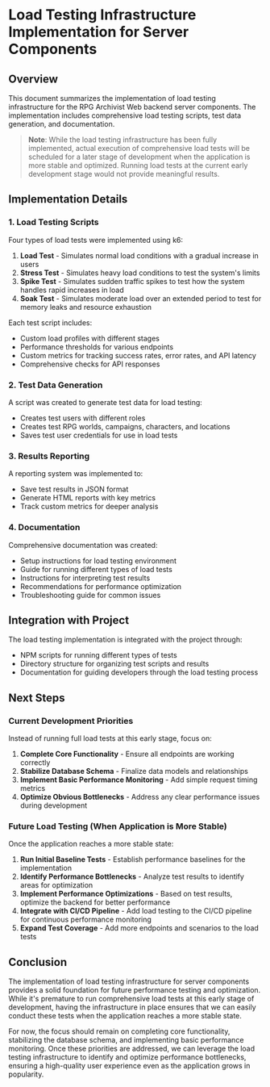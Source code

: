 # Load Testing Infrastructure Implementation for Server Components

## Overview

This document summarizes the implementation of load testing infrastructure for the RPG Archivist Web backend server components. The implementation includes comprehensive load testing scripts, test data generation, and documentation.

> **Note**: While the load testing infrastructure has been fully implemented, actual execution of comprehensive load tests will be scheduled for a later stage of development when the application is more stable and optimized. Running load tests at the current early development stage would not provide meaningful results.

## Implementation Details

### 1. Load Testing Scripts

Four types of load tests were implemented using k6:

1. **Load Test** - Simulates normal load conditions with a gradual increase in users
2. **Stress Test** - Simulates heavy load conditions to test the system's limits
3. **Spike Test** - Simulates sudden traffic spikes to test how the system handles rapid increases in load
4. **Soak Test** - Simulates moderate load over an extended period to test for memory leaks and resource exhaustion

Each test script includes:
- Custom load profiles with different stages
- Performance thresholds for various endpoints
- Custom metrics for tracking success rates, error rates, and API latency
- Comprehensive checks for API responses

### 2. Test Data Generation

A script was created to generate test data for load testing:
- Creates test users with different roles
- Creates test RPG worlds, campaigns, characters, and locations
- Saves test user credentials for use in load tests

### 3. Results Reporting

A reporting system was implemented to:
- Save test results in JSON format
- Generate HTML reports with key metrics
- Track custom metrics for deeper analysis

### 4. Documentation

Comprehensive documentation was created:
- Setup instructions for load testing environment
- Guide for running different types of load tests
- Instructions for interpreting test results
- Recommendations for performance optimization
- Troubleshooting guide for common issues

## Integration with Project

The load testing implementation is integrated with the project through:
- NPM scripts for running different types of tests
- Directory structure for organizing test scripts and results
- Documentation for guiding developers through the load testing process

## Next Steps

### Current Development Priorities

Instead of running full load tests at this early stage, focus on:

1. **Complete Core Functionality** - Ensure all endpoints are working correctly
2. **Stabilize Database Schema** - Finalize data models and relationships
3. **Implement Basic Performance Monitoring** - Add simple request timing metrics
4. **Optimize Obvious Bottlenecks** - Address any clear performance issues during development

### Future Load Testing (When Application is More Stable)

Once the application reaches a more stable state:

1. **Run Initial Baseline Tests** - Establish performance baselines for the implementation
2. **Identify Performance Bottlenecks** - Analyze test results to identify areas for optimization
3. **Implement Performance Optimizations** - Based on test results, optimize the backend for better performance
4. **Integrate with CI/CD Pipeline** - Add load testing to the CI/CD pipeline for continuous performance monitoring
5. **Expand Test Coverage** - Add more endpoints and scenarios to the load tests

## Conclusion

The implementation of load testing infrastructure for server components provides a solid foundation for future performance testing and optimization. While it's premature to run comprehensive load tests at this early stage of development, having the infrastructure in place ensures that we can easily conduct these tests when the application reaches a more stable state.

For now, the focus should remain on completing core functionality, stabilizing the database schema, and implementing basic performance monitoring. Once these priorities are addressed, we can leverage the load testing infrastructure to identify and optimize performance bottlenecks, ensuring a high-quality user experience even as the application grows in popularity.
